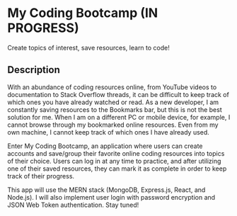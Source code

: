 # My Coding Bootcamp (IN PROGRESS)
Create topics of interest, save resources, learn to code! 

## Description
With an abundance of coding resources online, from YouTube videos to documentation to Stack Overflow threads, it can be difficult to keep track of which ones you have already watched or read. As a new developer, I am constantly saving resources to the Bookmarks bar, but this is not the best solution for me. When I am on a different PC or mobile device, for example, I cannot browse through my bookmarked online resources. Even from my own machine, I cannot keep track of which ones I have already used.

Enter My Coding Bootcamp, an application where users can create accounts and save/group their favorite online coding resources into topics of their choice. Users can log in at any time to practice, and after utilizing one of their saved resources, they can mark it as complete in order to keep track of their progress. 

This app will use the MERN stack (MongoDB, Express.js, React, and Node.js). I will also implement user login with password encryption and JSON Web Token authentication. Stay tuned!
